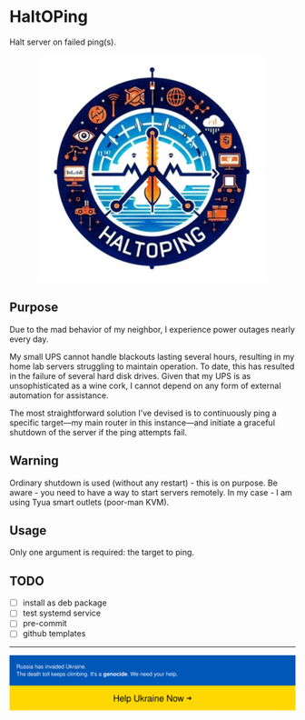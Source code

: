 # HaltOPing

Halt server on failed ping(s).

<p align="center">
    <img src="./img/haltoping_logo.jpg" width="400"/>
</p>

## Purpose

Due to the mad behavior of my neighbor, I experience power outages nearly every day.

My small UPS cannot handle blackouts lasting several hours, resulting in my home lab servers struggling to maintain operation. To date, this has resulted in the failure of several hard disk drives. Given that my UPS is as unsophisticated as a wine cork, I cannot depend on any form of external automation for assistance.

The most straightforward solution I’ve devised is to continuously ping a specific target—my main router in this instance—and initiate a graceful shutdown of the server if the ping attempts fail.

## Warning
Ordinary shutdown is used (without any restart) - this is on purpose. Be aware - you need to have a way to start servers remotely. In my case - I am using Tyua smart outlets (poor-man KVM).

## Usage

Only one argument is required: the target to ping.

## TODO

- [ ] install as deb package
- [ ] test systemd service
- [ ] pre-commit
- [ ] github templates

---

[![Stand With Ukraine](https://raw.githubusercontent.com/vshymanskyy/StandWithUkraine/main/banner2-direct.svg)](https://vshymanskyy.github.io/StandWithUkraine)
